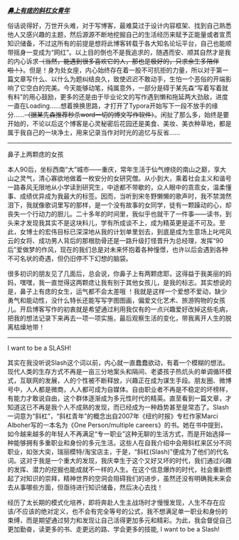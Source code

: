 *<u>****鼻上有痣的斜杠女青年****</u>*

俗话说得好，万世开头难，对于写博客，最难莫过于设计内容框架、找到自己熟悉他人又感兴趣的主题，然后源源不断地挖掘自己的生活经历来赋予正能量或者宣贯知识储备，不过这所有的前提是想将此博客转载于各大知名论坛平台，自己也能顺带摇身一变成为“网红”。以上目的倒也不是我追求的，随遇而安、顺其自然才是我的内心诉求~~（当然，能遇到很多喜欢它的人，那也是极好的，只求余生多陪伴啦！）~~。但是！身为处女座，内心始终存在着一股不可抗拒的力量，所以对于第一篇文章写什么、以什么为题纠结良久，致使迟迟不敢动手，生怕一个恶俗的开端影响了它空白的完美。今天能够动笔，纯属意外，一部分是碍于某先森“写着写着就有料”的用心鼓励，更多的还是由于毕业论文的写作遇到懒和拖延两大劲敌，进度一直在Loading……想着换换思路，才打开了Typora开始写下一段不放手的缘分……~~（据某先森推荐秒杀word一切的博文写作软件）~~。闲扯了那么多，始终是要开始的，不论以后这个博客是心灵秘密后花园还是美食、美妆、美衣种草地，都是属于我自己的一块净土，用来记录当作对时光的追忆与反省……

------

鼻子上两颗痣的女孩

本人90后，坐标西南“大”城市——重庆，常年生活于仙气缭绕的南山之巅，享大山之灵气，清心寡欲地做着一枚安分的女研究僧。从小到大，乘着社会主义和谐号一路春风无限地从小学读到研究生，中途都不带歇的，众人眼中的乖乖女，温柔懂事、成绩优异成为我最大的标签。因而，当听到宋冬野懒懒的歌声时，我不禁潸然泪下，我就像歌词里写的那样，是一个没有故事的女同学，徒有一颗躁动的心，却丧失一个行动力的胆儿。二十多年的时间里，我似乎也就干了一件事——读书，到头来才发现我其实不是这块料儿，学有所成谈不上，成为精英更是遥不可及。至此，女博士的宏伟目标已深深地从我的计划单里划去，到底是成为生意场上叱咤风云的女将、成功男人背后的那根肋骨还是一路升级打怪晋升为总经理，发挥“90后”爱做梦的作风，现在的我们总是对未来怀抱着各种憧憬，也许以后会遇到各种不可名状的奇遇，但仍旧停不下幻想的脑袋。

很多初识的朋友见了几面后，总会说，你鼻子上有两颗痣耶，这得益于我美丽的妈妈，嘿嘿，我一直觉得这两颗痣让我有别于其他女孩儿，是我的标志。其实想说的是，鼻子上有痣的女生，运气都不会太差哦 ！我就是这样一个爱想不爱动，缺少勇气和能动性，没什么特长还能写写字图图画，偏爱文化艺术、旅游购物的女孩儿。开启博客写作的初衷就是希望通过利用我仅有的一点兴趣爱好改掉这些毛病，把我的想法记录下来再去一项一项实施，最后观察生活的变化，带我离开人生的脱离枯燥地带！

------

I want to be a SLASH!

其实在我没听说Slash这个词以前，内心就一直蠢蠢欲动，有着一个模糊的想法。现代人类的生存方式不再是一亩三分地案头和隔间、老婆孩子热炕头的单调循环模式，互联网的发展，人的个性被不断释放，兴趣正在成为谋生手段。朋友圈、微博号中，人人都是微商，人人都可成为自媒体。自由职业者不再是不稳定的坏榜样，有能力才敢说自由，这个群体逐渐成为多元性时代的精英。直至看到一篇文章，才知道这已不再是我个人不成熟的发现，而已经成为一种趋势甚至是常态了。Slash一词意为“斜杠”，“斜杠青年”的概念出自2007年《纽约时报》专栏作家Marci Alboher写的一本名为《One Person/multiple careers》的书。她在书中提到，如今越来越多的年轻人不再满足“专一职业”这种无聊的生活方式，而是开始选择一种能够拥有多重职业和身份的多元生活。这些人在自我介绍中会用斜杠来区分不同职业，如张大奕，瑞丽模特/淘宝店主，于是，“斜杠(Slash)”便成为了他们的代名词。这对于我是一个重大的发现，我庆幸生于这个又好又坏的时代，我们通过兴趣的发挥、潜力的挖掘也能成就不一样的人生。在这个信息爆炸的时代，社会重新燃起了对知识的崇拜，精神世界的空洞会阻碍我们的进步，虽然还没有明确我未来会去从事哪些方面，但亟待进行知识储备，然后决心去找！

经历了太长期的模式化培养，即将奔赴人生主战场时才慢慢发现，人生不存在应该/不应该的绝对定义，也不会有完全等号的公式，我不想满足单一职业和身份的束缚，而是期望通过努力和发现让自己活得更加多元和精彩。为此，我会督促自己更加勤奋，读更多的书、走更远的路、学会更多的技能, I want to be a Slash!


